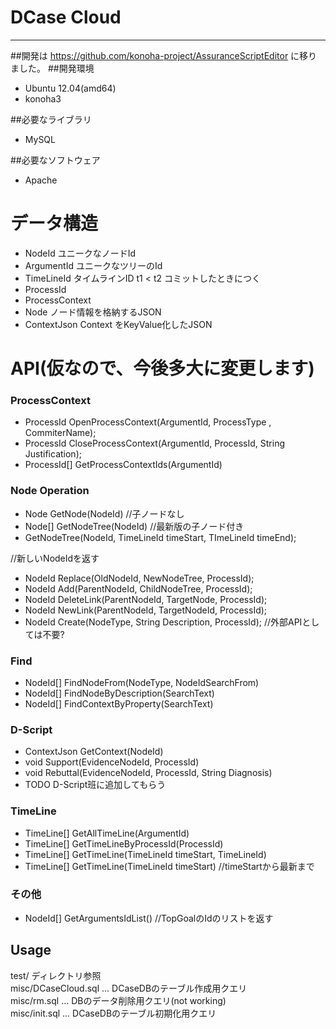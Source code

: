 ﻿# DCase Cloud
---
##開発は https://github.com/konoha-project/AssuranceScriptEditor に移りました。
##開発環境
* Ubuntu 12.04(amd64)
* konoha3

##必要なライブラリ
* MySQL

##必要なソフトウェア
* Apache

データ構造
===============

* NodeId   ユニークなノードId
* ArgumentId ユニークなツリーのId
* TimeLineId タイムラインID   t1 < t2 コミットしたときにつく
* ProcessId
* ProcessContext
* Node ノード情報を格納するJSON
* ContextJson Context をKeyValue化したJSON


API(仮なので、今後多大に変更します)
================

### ProcessContext
* ProcessId OpenProcessContext(ArgumentId, ProcessType , CommiterName);
* ProcessId CloseProcessContext(ArgumentId, ProcessId, String Justification);
* ProcessId[] GetProcessContextIds(ArgumentId)

### Node Operation
* Node GetNode(NodeId) //子ノードなし
* Node[] GetNodeTree(NodeId) //最新版の子ノード付き
* GetNodeTree(NodeId, TimeLineId timeStart, TImeLineId timeEnd);

//新しいNodeIdを返す
* NodeId Replace(OldNodeId, NewNodeTree, ProcessId);
* NodeId Add(ParentNodeId, ChildNodeTree, ProcessId);
* NodeId DeleteLink(ParentNodeId, TargetNode, ProcessId);
* NodeId NewLink(ParentNodeId, TargetNodeId, ProcessId);
* NodeId Create(NodeType, String Description, ProcessId); //外部APIとしては不要?

### Find
* NodeId[] FindNodeFrom(NodeType, NodeIdSearchFrom)
* NodeId[] FindNodeByDescription(SearchText)
* NodeId[] FindContextByProperty(SearchText)

### D-Script
* ContextJson GetContext(NodeId)
* void Support(EvidenceNodeId, ProcessId)
* void Rebuttal(EvidenceNodeId, ProcessId, String Diagnosis)
* TODO D-Script班に追加してもらう

### TimeLine
* TimeLine[] GetAllTimeLine(ArgumentId)
* TimeLine[] GetTimeLineByProcessId(ProcessId)
* TimeLine[] GetTimeLine(TimeLineId timeStart, TimeLineId)
* TimeLine[] GetTimeLine(TimeLineId timeStart) //timeStartから最新まで

### その他
* NodeId[] GetArgumentsIdList() //TopGoalのIdのリストを返す

## Usage
test/ ディレクトリ参照<br>
misc/DCaseCloud.sql ... DCaseDBのテーブル作成用クエリ<br>
misc/rm.sql          ... DBのデータ削除用クエリ(not working)<br>
misc/init.sql        ... DCaseDBのテーブル初期化用クエリ<br>

